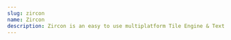 ```yaml
---
slug: zircon
name: Zircon
description: Zircon is an easy to use multiplatform Tile Engine & Text GUI.
---
```

